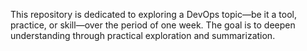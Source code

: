 This repository is dedicated to exploring a DevOps topic—be it a tool, practice, or skill—over the period of one week. The goal is to deepen understanding through practical exploration and summarization.
